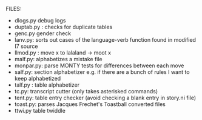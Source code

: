 FILES:

* dlogs.py debug logs
* duptab.py : checks for duplicate tables
* genc.py gender check
* lanv.py: sorts out cases of the language-verb function found in modified I7 source
* llmod.py : move x to lalaland -> moot x
* malf.py: alphabetizes a mistake file
* monpar.py: parse MONTY tests for differences between each move
* salf.py: section alphabetizer e.g. if there are a bunch of rules I want to keep alphabetized
* talf.py : table alphabetizer
* tc.py: transcript cutter (only takes asterisked commands)
* tent.py: table entry checker (avoid checking a blank entry in story.ni file)
* toast.py: parses Jacques Frechet's Toastball converted files
* ttwi.py table twiddle
